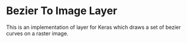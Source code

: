 # Bezier To Image Layer

This is an implementation of layer for Keras which draws a set of bezier curves on a raster image.
